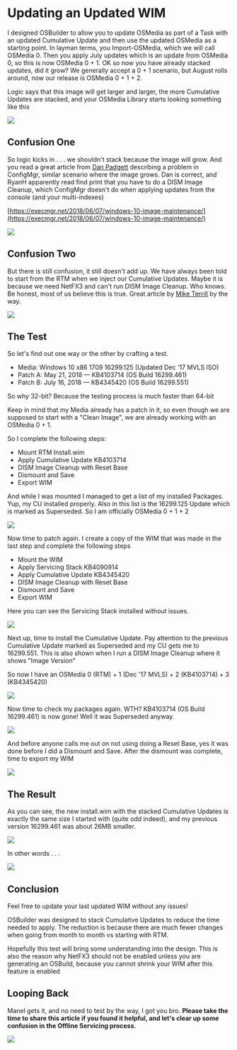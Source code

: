# Updating an Updated WIM

I designed OSBuilder to allow you to update OSMedia as part of a Task with an updated Cumulative Update and then use the updated OSMedia as a starting point. In layman terms, you Import-OSMedia, which we will call OSMedia 0. Then you apply July updates which is an update from OSMedia 0, so this is now OSMedia 0 + 1. OK so now you have already stacked updates, did it grow? We generally accept a 0 + 1 scenario, but August rolls around, now our release is OSMedia 0 + 1 + 2.

Logic says that this image will get larger and larger, the more Cumulative Updates are stacked, and your OSMedia Library starts looking something like this

![](../../../.gitbook/assets/2018-07-20_22-30-08.png)

## Confusion One

So logic kicks in . . . we shouldn't stack because the image will grow. And you read a great article from [Dan Padgett](https://twitter.com/danjpadgett) describing a problem in ConfigMgr, similar scenario where the image grows. Dan is correct, and RyanH apparently read find print that you have to do a DISM Image Cleanup, which ConfigMgr doesn't do when applying updates from the console \(and your multi-indexes\)

[https://execmgr.net/2018/06/07/windows-10-image-maintenance/](https://execmgr.net/2018/06/07/windows-10-image-maintenance/)

![](../../../.gitbook/assets/2018-07-20_22-34-25b.png)

## Confusion Two

But there is still confusion, it still doesn't add up. We have always been told to start from the RTM when we inject our Cumulative Updates. Maybe it is because we need NetFX3 and can't run DISM Image Cleanup. Who knows. Be honest, most of us believe this is true. Great article by [Mike Terrill](https://twitter.com/miketerrill) by the way.

![](../../../.gitbook/assets/2018-07-20_22-31-52.png)

## The Test

So let's find out one way or the other by crafting a test.

* Media: Windows 10 x86 1709 16299.125 \(Updated Dec '17 MVLS ISO\)
* Patch A: May 21, 2018 — KB4103714 \(OS Build 16299.461\)
* Patch B: July 16, 2018 — KB4345420 \(OS Build 16299.551\)

So why 32-bit? Because the testing process is much faster than 64-bit

Keep in mind that my Media already has a patch in it, so even though we are supposed to start with a "Clean Image", we are already working with an OSMedia 0 + 1.

So I complete the following steps:

* Mount RTM Install.wim
* Apply Cumulative Update KB4103714
* DISM Image Cleanup with Reset Base
* Dismount and Save
* Export WIM

And while I was mounted I managed to get a list of my installed Packages. Yup, my CU installed properly. Also in this list is the 16299.125 Update which is marked as Superseded. So I am officially OSMedia 0 + 1 + 2

![](../../../.gitbook/assets/2018-07-20_22-49-37.png)

Now time to patch again. I create a copy of the WIM that was made in the last step and complete the following steps

* Mount the WIM
* Apply Servicing Stack KB4090914
* Apply Cumulative Update KB4345420
* DISM Image Cleanup with Reset Base
* Dismount and Save
* Export WIM

Here you can see the Servicing Stack installed without issues.

![](../../../.gitbook/assets/2018-07-20_22-51-10-2.png)

Next up, time to install the Cumulative Update. Pay attention to the previous Cumulative Update marked as Superseded and my CU gets me to 16299.551. This is also shown when I run a DISM Image Cleanup where it shows "Image Version"

So now I have an OSMedia 0 \(RTM\) + 1 \(Dec '17 MVLS\) + 2 \(KB4103714\) + 3 \(KB4345420\)

![](../../../.gitbook/assets/2018-07-20_22-51-15.png)

Now time to check my packages again. WTH? KB4103714 \(OS Build 16299.461\) is now gone! Well it was Superseded anyway.

![](../../../.gitbook/assets/2018-07-20_23-02-42.png)

And before anyone calls me out on not using doing a Reset Base, yes it was done before I did a Dismount and Save. After the dismount was complete, time to export my WIM

![](../../../.gitbook/assets/2018-07-20_23-03-12.png)

## The Result

As you can see, the new install.wim with the stacked Cumulative Updates is exactly the same size I started with \(quite odd indeed\), and my previous version 16299.461 was about 26MB smaller.

![](../../../.gitbook/assets/2018-07-20_23-11-19.jpg)

In other words . . .

![](../../../.gitbook/assets/doesnt-look-like-anything-to-me.jpg)

## Conclusion

Feel free to update your last updated WIM without any issues!

OSBuilder was designed to stack Cumulative Updates to reduce the time needed to apply. The reduction is because there are much fewer changes when going from month to month vs starting with RTM.

Hopefully this test will bring some understanding into the design. This is also the reason why NetFX3 should not be enabled unless you are generating an OSBuild, because you cannot shrink your WIM after this feature is enabled

## Looping Back

Manel gets it, and no need to test by the way, I got you bro. **Please take the time to share this article if you found it helpful, and let's clear up some confusion in the Offline Servicing process.**

![](../../../.gitbook/assets/2018-07-20_23-19-51.jpg)

